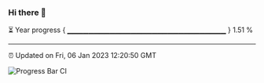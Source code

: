 ### Hi there 👋

⏳ Year progress { ▁▁▁▁▁▁▁▁▁▁▁▁▁▁▁▁▁▁▁▁▁▁▁▁▁▁▁▁▁▁ } 1.51 %

---

⏰ Updated on Fri, 06 Jan 2023 12:20:50 GMT

![Progress Bar CI](https://github.com/liununu/liununu/workflows/Progress%20Bar%20CI/badge.svg)
